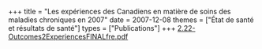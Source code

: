 +++
title = "Les expériences des Canadiens en matière de soins des maladies chroniques en 2007"
date = 2007-12-08
themes = ["État de santé et résultats de santé"]
types = ["Publications"]
+++
[2.22-Outcomes2ExperiencesFINALfre.pdf](/files/2.22-Outcomes2ExperiencesFINALfre.pdf)
